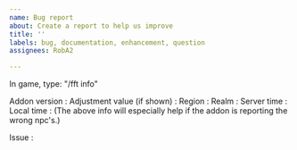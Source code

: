 ```yaml
---
name: Bug report
about: Create a report to help us improve
title: ''
labels: bug, documentation, enhancement, question
assignees: RobA2

---
```


In game, type: "/fft info"

Addon version :
Adjustment value (if shown) :
Region :
Realm :
Server time :
Local time :
(The above info will especially help if the addon is reporting the wrong npc's.)

Issue :
